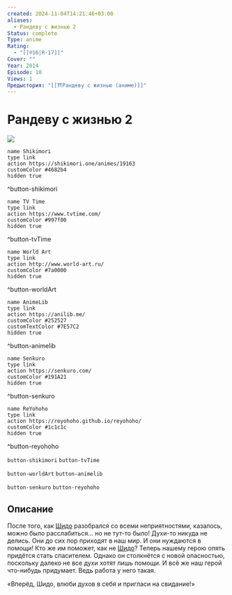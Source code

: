 ```yaml
---
created: 2024-11-04T14:21:46+03:00
aliases:
  - Рандеву с жизнью 2
Status: complete
Type: anime
Rating:
  - "[[®️16|R-17]]"
Cover: ""
Year: 2014
Episode: 10
Views: 1
Предыстория: "[[⛩️Рандеву с жизнью (аниме)]]"
---
```


# Рандеву с жизнью 2

![](https://nyaa.shikimori.one/uploads/poster/animes/19163/54642001f8e9d50ec9fd65de41a8ddd0.jpeg)

```button
name Shikimori
type link
action https://shikimori.one/animes/19163
customColor #4682b4
hidden true
```
^button-shikimori

```button
name TV Time
type link
action https://www.tvtime.com/
customColor #997f00
hidden true
```
^button-tvTime

```button
name World Art
type link
action http://www.world-art.ru/
customColor #7a0000
hidden true
```
^button-worldArt

```button
name AnimeLib
type link
action https://anilib.me/
customColor #252527
customTextColor #7E57C2
hidden true
```
^button-animelib

```button
name Senkuro
type link
action https://senkuro.com/
customColor #191A21
hidden true
```
^button-senkuro

```button
name ReYohoho
type link
action https://reyohoho.github.io/reyohoho/
customColor #1c1c1c
hidden true
```
^button-reyohoho

`button-shikimori` `button-tvTime`

`button-worldArt` `button-animelib`

`button-senkuro` `button-reyohoho`

## Описание

После того, как [Шидо](https://shikimori.one/characters/65257-shidou-itsuka) разобрался со всеми неприятностями, казалось, можно было расслабиться... но не тут-то было! Духи-то никуда не делись. Они до сих пор приходят в наш мир. И они нуждаются в помощи! Кто же им поможет, как не [Шидо](https://shikimori.one/characters/65257-shidou-itsuka)? Теперь нашему герою опять придётся стать спасителем. Однако он столкнётся с новой опасностью, поскольку далеко не все духи хотят лишь помощи. И всё же наш герой что-нибудь придумает. Ведь работа у него такая.

«Вперёд, Шидо, влюби духов в себя и пригласи на свидание!»

